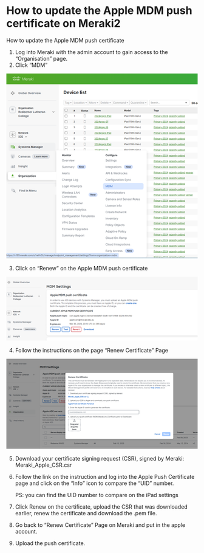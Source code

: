 # How to update the Apple MDM push certificate on Meraki2

How to update the Apple MDM push certificate
1.	Log into Meraki with the admin account to gain access to the “Organisation” page. 
2.	Click “MDM” 

![MDM page](./Meraki2.png)

3.	Click on “Renew” on the Apple MDM push certificate 

![MDM Push Certicate](./MDM-Certificate.png)

4.	Follow the instructions on the page “Renew Certificate” Page

 ![MDM Setting](./MDM-Setting.png)
 
5.	Download your certificate signing request (CSR), signed by Meraki: Meraki_Apple_CSR.csr

6.	Follow the link on the instruction and log into the Apple Push Certificate page and click on the “Info” icon to compare the “UID” number.
   
    PS: you can find the UID number to compare on the iPad settings

7.	Click Renew on the certificate, upload the CSR that was downloaded earlier, renew the certificate and download the .pem file.
    
8.	Go back to “Renew Certificate” Page on Meraki and put in the apple account.
    
9.	Upload the push certificate.
